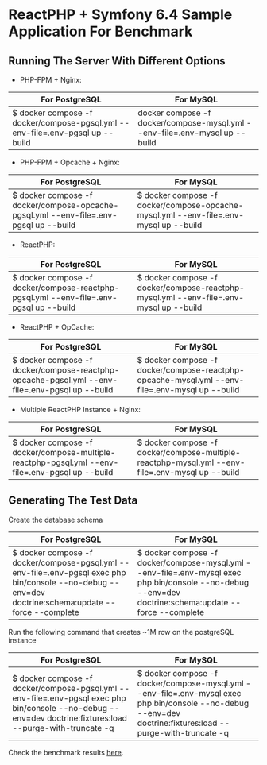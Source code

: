 # ReactPHP + Symfony 6.4 Sample Application For Benchmark

## Running The Server With Different Options
* PHP-FPM + Nginx:

| For PostgreSQL | For MySQL |
|-------------------|-------------------|
| $ docker compose -f docker/compose-pgsql.yml --env-file=.env-pgsql up --build | docker compose -f docker/compose-mysql.yml --env-file=.env-mysql up --build | 


* PHP-FPM + Opcache + Nginx:

| For PostgreSQL | For MySQL |
|-------------------|-------------------|
| $ docker compose -f docker/compose-opcache-pgsql.yml  --env-file=.env-pgsql up --build | $ docker compose -f docker/compose-opcache-mysql.yml  --env-file=.env-mysql up --build | 

* ReactPHP:

| For PostgreSQL | For MySQL |
|-------------------|-------------------|
| $ docker compose -f docker/compose-reactphp-pgsql.yml  --env-file=.env-pgsql up --build | $ docker compose -f docker/compose-reactphp-mysql.yml  --env-file=.env-mysql up --build | 


* ReactPHP + OpCache:

| For PostgreSQL | For MySQL |
|-------------------|-------------------|
| $ docker compose -f docker/compose-reactphp-opcache-pgsql.yml  --env-file=.env-pgsql up --build | $ docker compose -f docker/compose-reactphp-opcache-mysql.yml  --env-file=.env-mysql up --build | 


* Multiple ReactPHP Instance + Nginx:

| For PostgreSQL | For MySQL |
|-------------------|-------------------|
| $ docker compose -f docker/compose-multiple-reactphp-pgsql.yml  --env-file=.env-pgsql up --build | $ docker compose -f docker/compose-multiple-reactphp-mysql.yml  --env-file=.env-mysql up --build |

## Generating The Test Data

Create the database schema

| For PostgreSQL | For MySQL |
|-------------------|-------------------|
| $ docker compose -f docker/compose-pgsql.yml --env-file=.env-pgsql exec php bin/console  --no-debug --env=dev doctrine:schema:update --force --complete | $ docker compose -f docker/compose-mysql.yml --env-file=.env-mysql exec php bin/console  --no-debug --env=dev doctrine:schema:update --force --complete |


Run the following command that creates ~1M row on the postgreSQL instance

| For PostgreSQL | For MySQL |
|-------------------|-------------------|
| $ docker compose -f docker/compose-pgsql.yml --env-file=.env-pgsql exec php bin/console --no-debug --env=dev doctrine:fixtures:load --purge-with-truncate -q | $ docker compose -f docker/compose-mysql.yml --env-file=.env-mysql exec php bin/console  --no-debug --env=dev doctrine:fixtures:load --purge-with-truncate -q |


Check the benchmark results [here](/benchmark-results.pdf). 